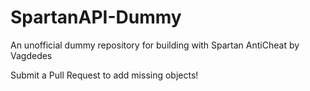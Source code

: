 # SpartanAPI-Dummy
An unofficial dummy repository for building with Spartan AntiCheat by Vagdedes

Submit a Pull Request to add missing objects!